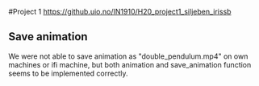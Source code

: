 #Project 1
https://github.uio.no/IN1910/H20_project1_siljeben_irissb

## Save animation
We were not able to save animation as "double_pendulum.mp4" on own machines or ifi machine, but both animation and save_animation function seems to be implemented correctly.
